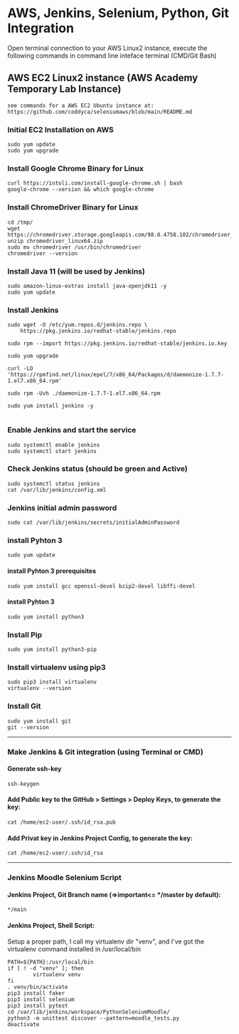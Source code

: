 # AWS, Jenkins, Selenium, Python, Git Integration

Open terminal connection to your AWS Linux2 instance, execute the following commands in command line inteface terminal (CMD/Git Bash)

## AWS EC2 Linux2 instance (AWS Academy Temporary Lab Instance)
```
see commands for a AWS EC2 Ubuntu instance at:
https://github.com/coddyca/seleniumaws/blob/main/README.md
```
### Initial EC2 Installation on AWS

```
sudo yum update
sudo yum upgrade
```

### Install Google Chrome Binary for Linux

```
curl https://intoli.com/install-google-chrome.sh | bash
google-chrome --version && which google-chrome
```

### Install ChromeDriver Binary for Linux

```
cd /tmp/
wget https://chromedriver.storage.googleapis.com/98.0.4758.102/chromedriver_linux64.zip
unzip chromedriver_linux64.zip
sudo mv chromedriver /usr/bin/chromedriver
chromedriver --version
```

### Install Java 11 (will be used by Jenkins)

```
sudo amazon-linux-extras install java-openjdk11 -y
sudo yum update
```

### Install Jenkins

```
sudo wget -O /etc/yum.repos.d/jenkins.repo \
    https://pkg.jenkins.io/redhat-stable/jenkins.repo

sudo rpm --import https://pkg.jenkins.io/redhat-stable/jenkins.io.key

sudo yum upgrade

curl -LO 'https://rpmfind.net/linux/epel/7/x86_64/Packages/d/daemonize-1.7.7-1.el7.x86_64.rpm'

sudo rpm -Uvh ./daemonize-1.7.7-1.el7.x86_64.rpm

sudo yum install jenkins -y


```

### Enable Jenkins and start the service

```
sudo systemctl enable jenkins
sudo systemctl start jenkins
```

### Check Jenkins status (should be green and Active)

```
sudo systemctl status jenkins
cat /var/lib/jenkins/config.xml
```

### Jenkins initial admin password

```
sudo cat /var/lib/jenkins/secrets/initialAdminPassword
```

### install Pyhton 3

```
sudo yum update
```
#### install Pyhton 3 prerequisites
```
sudo yum install gcc openssl-devel bzip2-devel libffi-devel
```
#### install Pyhton 3
```
sudo yum install python3
```

### Install Pip
```
sudo yum install python3-pip
```

### Install virtualenv using pip3
```
sudo pip3 install virtualenv
virtualenv --version
```

### Install Git
```
sudo yum install git
git --version
```

---

### Make Jenkins & Git integration (using Terminal or CMD)

#### Generate ssh-key
```
ssh-keygen
```

#### Add Public key to the GitHub > Settings > Deploy Keys, to generate the key:
```
cat /home/ec2-user/.ssh/id_rsa.pub
```
#### Add Privat key in Jenkins Project Config, to generate the key:
```
cat /home/ec2-user/.ssh/id_rsa
```
---

### Jenkins Moodle Selenium Script

#### Jenkins Project, Git Branch name (=>important<= */master by default):
```
*/main
```
#### Jenkins Project, Shell Script:
Setup a proper path, I call my virtualenv dir "venv", and I've got the virtualenv command installed in /usr/local/bin
```
PATH=${PATH}:/usr/local/bin
if [ ! -d "venv" ]; then
        virtualenv venv
fi
. venv/bin/activate
pip3 install faker
pip3 install selenium
pip3 install pytest
cd /var/lib/jenkins/workspace/PythonSeleniumMoodle/
python3 -m unittest discover --pattern=moodle_tests.py
deactivate
```